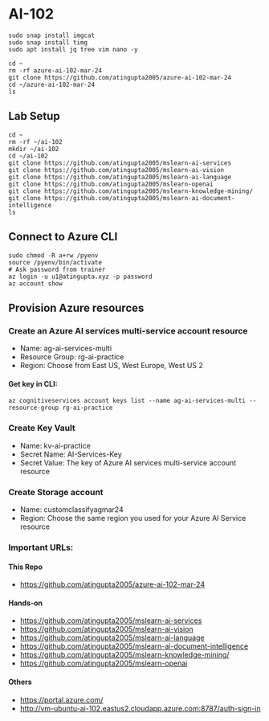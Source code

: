 # AI-102

```
sudo snap install imgcat
sudo snap install timg 
sudo apt install jq tree vim nano -y
```

```
cd ~
rm -rf azure-ai-102-mar-24
git clone https://github.com/atingupta2005/azure-ai-102-mar-24
cd ~/azure-ai-102-mar-24
ls
```

## Lab Setup
```
cd ~
rm -rf ~/ai-102
mkdir ~/ai-102
cd ~/ai-102
git clone https://github.com/atingupta2005/mslearn-ai-services
git clone https://github.com/atingupta2005/mslearn-ai-vision
git clone https://github.com/atingupta2005/mslearn-ai-language
git clone https://github.com/atingupta2005/mslearn-openai
git clone https://github.com/atingupta2005/mslearn-knowledge-mining/
git clone https://github.com/atingupta2005/mslearn-ai-document-intelligence
ls
```


## Connect to Azure CLI
```
sudo chmod -R a+rw /pyenv
source /pyenv/bin/activate
# Ask password from trainer
az login -u u1@atingupta.xyz -p password
az account show
```


## Provision Azure resources
### Create an Azure AI services multi-service account resource
- Name: ag-ai-services-multi
- Resource Group: rg-ai-practice
- Region: Choose from East US, West Europe, West US 2

#### Get key in CLI:
```
az cognitiveservices account keys list --name ag-ai-services-multi --resource-group rg-ai-practice
```

### Create Key Vault
- Name: kv-ai-practice
- Secret Name: AI-Services-Key
- Secret Value: The key of Azure AI services multi-service account resource

### Create Storage account
- Name: customclassifyagmar24
- Region: Choose the same region you used for your Azure AI Service resource


### Important URLs:
#### This Repo
- https://github.com/atingupta2005/azure-ai-102-mar-24

#### Hands-on
- https://github.com/atingupta2005/mslearn-ai-services
- https://github.com/atingupta2005/mslearn-ai-vision
- https://github.com/atingupta2005/mslearn-ai-language
- https://github.com/atingupta2005/mslearn-ai-document-intelligence
- https://github.com/atingupta2005/mslearn-knowledge-mining/
- https://github.com/atingupta2005/mslearn-openai

#### Others
- https://portal.azure.com/
- http://vm-ubuntu-ai-102.eastus2.cloudapp.azure.com:8787/auth-sign-in
